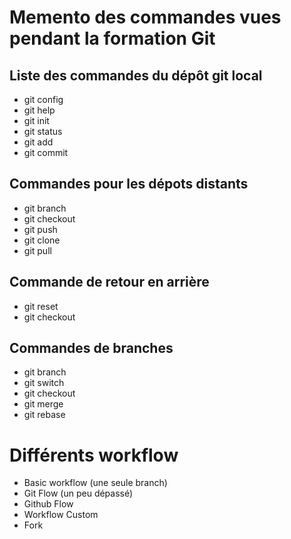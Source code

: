 # Memento des commandes vues pendant la formation Git

## Liste des commandes du dépôt git local

* git config
* git help
* git init
* git status
* git add
* git commit

## Commandes pour les dépots distants

* git branch
* git checkout
* git push
* git clone
* git pull

## Commande de retour en arrière

* git reset
* git checkout

## Commandes de branches

* git branch
* git switch
* git checkout
* git merge
* git rebase

# Différents workflow

* Basic workflow (une seule branch)
* Git Flow (un peu dépassé)
* Github Flow
* Workflow Custom
* Fork

